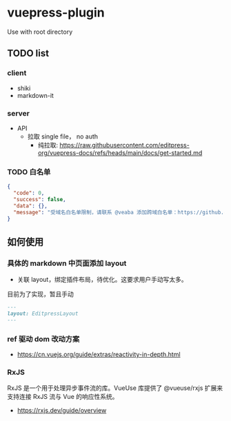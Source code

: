 # vuepress-plugin

Use with root directory

## TODO list

### client

- shiki
- markdown-it

### server

- API
  - 拉取 single file， no auth
    - 纯拉取: https://raw.githubusercontent.com/editpress-org/vuepress-docs/refs/heads/main/docs/get-started.md

### TODO 白名单

```json
{
  "code": 0,
  "success": false,
  "data": {},
  "message": "受域名白名单限制，请联系 @veaba 添加跨域白名单：https://github.com/veaba/vuepress-plugin-editable/issues"
}
```

## 如何使用

### 具体的 markdown 中页面添加 layout

- 关联 layout，绑定插件布局，待优化。这要求用户手动写太多。

目前为了实现，暂且手动

```md
---
layout: EditpressLayout
---
```

### ref 驱动 dom 改动方案

- https://cn.vuejs.org/guide/extras/reactivity-in-depth.html

### RxJS

RxJS 是一个用于处理异步事件流的库。VueUse 库提供了 @vueuse/rxjs 扩展来支持连接 RxJS 流与 Vue 的响应性系统。

- https://rxjs.dev/guide/overview
